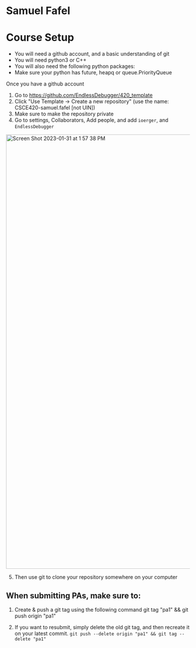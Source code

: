 # Samuel Fafel

# Course Setup 


- You will need a github account, and a basic understanding of git
- You will need python3 or C++
- You will also need the following python packages: 
- Make sure your python has future, heapq or queue.PriorityQueue

Once you have a github account
1. Go to https://github.com/EndlessDebugger/420_template
2. Click "Use Template -> Create a new repository" (use the name: CSCE420-samuel.fafel [not UIN])
3. Make sure to make the repository private
4. Go to settings, Collaborators, Add people, and add `ioerger`, and `EndlessDebugger`

<img width="1186" alt="Screen Shot 2023-01-31 at 1 57 38 PM" src="https://user-images.githubusercontent.com/17692058/215868976-9207346a-973e-43d4-8b39-6c60b0be2611.png">


5. Then use git to clone your repository somewhere on your computer

## When submitting PAs, make sure to:
1. Create & push a git tag using the following command
git tag "pa1" && git push origin "pa1"

2. If you want to resubmit, simply delete the old git tag, and then recreate it on your latest
commit. `git push --delete origin "pa1" && git tag --delete "pa1"`

